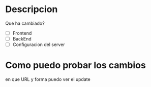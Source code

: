 # Descripcion
Que ha cambiado?

- [ ] Frontend
- [ ] BackEnd
- [ ] Configuracion del server

# Como puedo probar los cambios
en que URL y forma puedo ver el update
